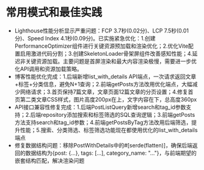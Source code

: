 # 常用模式和最佳实践

- Lighthouse性能分析显示严重问题：FCP 3.7秒(0.02分)、LCP 7.5秒(0.01分)、Speed Index 4.1秒(0.09分)。已实施紧急优化：1.创建PerformanceOptimizer组件进行关键资源预加载和渲染优化；2.优化Vite配置启用激进代码分割；3.创建SkeletonLoader骨架屏组件改善感知性能；4.延迟非关键资源加载。主要问题是首屏渲染和最大内容渲染极慢，需要进一步优化API调用和资源加载策略。
- 博客性能优化完成：1.后端新增list_with_details API端点，一次请求返回文章+标签+分类信息，避免N+1查询；2.前端getPosts方法改用优化端点，大幅减少网络请求；3.首页保持7篇文章，文章页面12篇文章的分页设置；4.修复首页第二类文章CSS样式，图片高度200px在上，文字内容在下，总高度360px
- API接口兼容性修复完成：1.后端PostListQuery新增search和tag_id参数支持；2.后端repository添加搜索和标签筛选的SQL查询逻辑；3.前端getPosts方法支持search和tag_id参数；4.前端getPostsByTag方法改用后端筛选，提升性能；5.搜索、分类筛选、标签筛选功能现在都使用优化的list_with_details端点
- 修复数据结构问题：移除PostWithDetails中的#[serde(flatten)]，确保后端返回的数据结构为{post: {...}, tags: [...], category_name: "..."}，与前端期望的嵌套结构匹配，解决渲染问题
